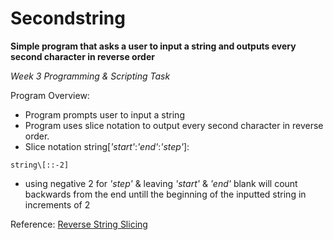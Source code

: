 # Secondstring

**Simple program that asks a user to input a string and outputs every second character in reverse order**

*Week 3 Programming & Scripting Task*

Program Overview:
- Program prompts user to input a string
- Program uses slice notation to output every second character in reverse order.
- Slice notation string\[*'start'*:*'end'*:*'step'*]: 
```
string\[::-2]
```
  - using negative 2 for *'step'* & leaving *'start'*
& *'end'* blank will count backwards from the end untill the beginning of the inputted string in increments of 2

Reference:
[Reverse String Slicing](https://stackoverflow.com/questions/21617586/reverse-string-string-1-works-but-string0-1-and-others-dont)

